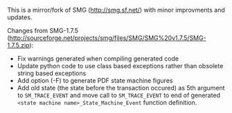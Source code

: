 This is a mirror/fork of SMG (http://smg.sf.net/) with minor improvments and updates.

Changes from SMG-1.7.5 (http://sourceforge.net/projects/smg/files/SMG/SMG%20v1.7.5/SMG-1.7.5.zip):
- Fix warnings generated when compiling generated code
- Update python code to use class based exceptions rather than obsolete string based exceptions
- Add option (-F) to generate PDF state machine figures
- Add old state (the state before the transaction occured) as 5th argument to ```SM_TRACE_EVENT``` and move call to ```SM_TRACE_EVENT``` to end of generated ```<state machine name>_State_Machine_Event``` function definition.
